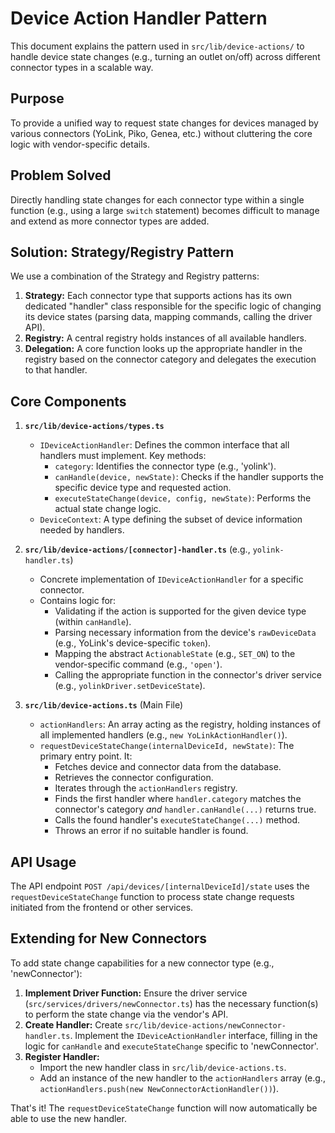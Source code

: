 # Device Action Handler Pattern

This document explains the pattern used in `src/lib/device-actions/` to handle device state changes (e.g., turning an outlet on/off) across different connector types in a scalable way.

## Purpose

To provide a unified way to request state changes for devices managed by various connectors (YoLink, Piko, Genea, etc.) without cluttering the core logic with vendor-specific details.

## Problem Solved

Directly handling state changes for each connector type within a single function (e.g., using a large `switch` statement) becomes difficult to manage and extend as more connector types are added.

## Solution: Strategy/Registry Pattern

We use a combination of the Strategy and Registry patterns:

1.  **Strategy:** Each connector type that supports actions has its own dedicated "handler" class responsible for the specific logic of changing its device states (parsing data, mapping commands, calling the driver API).
2.  **Registry:** A central registry holds instances of all available handlers.
3.  **Delegation:** A core function looks up the appropriate handler in the registry based on the connector category and delegates the execution to that handler.

## Core Components

1.  **`src/lib/device-actions/types.ts`**
    *   `IDeviceActionHandler`: Defines the common interface that all handlers must implement. Key methods:
        *   `category`: Identifies the connector type (e.g., 'yolink').
        *   `canHandle(device, newState)`: Checks if the handler supports the specific device type and requested action.
        *   `executeStateChange(device, config, newState)`: Performs the actual state change logic.
    *   `DeviceContext`: A type defining the subset of device information needed by handlers.

2.  **`src/lib/device-actions/[connector]-handler.ts`** (e.g., `yolink-handler.ts`)
    *   Concrete implementation of `IDeviceActionHandler` for a specific connector.
    *   Contains logic for:
        *   Validating if the action is supported for the given device type (within `canHandle`).
        *   Parsing necessary information from the device's `rawDeviceData` (e.g., YoLink's device-specific `token`).
        *   Mapping the abstract `ActionableState` (e.g., `SET_ON`) to the vendor-specific command (e.g., `'open'`).
        *   Calling the appropriate function in the connector's driver service (e.g., `yolinkDriver.setDeviceState`).

3.  **`src/lib/device-actions.ts`** (Main File)
    *   `actionHandlers`: An array acting as the registry, holding instances of all implemented handlers (e.g., `new YoLinkActionHandler()`).
    *   `requestDeviceStateChange(internalDeviceId, newState)`: The primary entry point. It:
        *   Fetches device and connector data from the database.
        *   Retrieves the connector configuration.
        *   Iterates through the `actionHandlers` registry.
        *   Finds the first handler where `handler.category` matches the connector's category *and* `handler.canHandle(...)` returns true.
        *   Calls the found handler's `executeStateChange(...)` method.
        *   Throws an error if no suitable handler is found.

## API Usage

The API endpoint `POST /api/devices/[internalDeviceId]/state` uses the `requestDeviceStateChange` function to process state change requests initiated from the frontend or other services.

## Extending for New Connectors

To add state change capabilities for a new connector type (e.g., 'newConnector'):

1.  **Implement Driver Function:** Ensure the driver service (`src/services/drivers/newConnector.ts`) has the necessary function(s) to perform the state change via the vendor's API.
2.  **Create Handler:** Create `src/lib/device-actions/newConnector-handler.ts`. Implement the `IDeviceActionHandler` interface, filling in the logic for `canHandle` and `executeStateChange` specific to 'newConnector'.
3.  **Register Handler:**
    *   Import the new handler class in `src/lib/device-actions.ts`.
    *   Add an instance of the new handler to the `actionHandlers` array (e.g., `actionHandlers.push(new NewConnectorActionHandler())`).

That's it! The `requestDeviceStateChange` function will now automatically be able to use the new handler. 